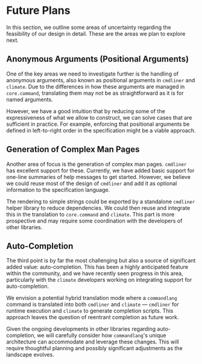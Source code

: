 # Future Plans

In this section, we outline some areas of uncertainty regarding the feasibility of our design in detail. These are the areas we plan to explore next.

## Anonymous Arguments (Positional Arguments)

One of the key areas we need to investigate further is the handling of anonymous arguments, also known as positional arguments in `cmdliner` and `climate`. Due to the differences in how these arguments are managed in `core.command`, translating them may not be as straightforward as it is for named arguments.

However, we have a good intuition that by reducing some of the expressiveness of what we allow to construct, we can solve cases that are sufficient in practice. For example, enforcing that positional arguments be defined in left-to-right order in the specification might be a viable approach.

## Generation of Complex Man Pages

Another area of focus is the generation of complex man pages. `cmdliner` has excellent support for these. Currently, we have added basic support for one-line summaries of help messages to get started. However, we believe we could reuse most of the design of `cmdliner` and add it as optional information to the specification language.

The rendering to simple strings could be exported by a standalone `cmdliner` helper library to reduce dependencies. We could then reuse and integrate this in the translation to `core.command` and `climate`. This part is more prospective and may require some coordination with the developers of other libraries.

## Auto-Completion

The third point is by far the most challenging but also a source of significant added value: auto-completion. This has been a highly anticipated feature within the community, and we have recently seen progress in this area, particularly with the `climate` developers working on integrating support for auto-completion.

We envision a potential hybrid translation mode where a `commandlang` command is translated into both `cmdliner` and `climate` — `cmdliner` for runtime execution and `climate` to generate completion scripts. This approach leaves the question of reentrant completion as future work.

Given the ongoing developments in other libraries regarding auto-completion, we will carefully consider how `commandlang`'s unique architecture can accommodate and leverage these changes. This will require thoughtful planning and possibly significant adjustments as the landscape evolves.
